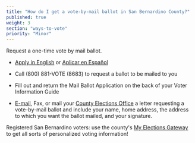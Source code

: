 ```yaml
---
title: "How do I get a vote-by-mail ballot in San Bernardino County?"
published: true
weight: 3
section: "ways-to-vote"
priority: "Minor"
---
```


Request a one-time vote by mail ballot.  

- [Apply in English](https://www.sbcountyelections.com/Portals/9/Voting/MailBallotApplication.pdf?_=1441123198839) or [Aplicar en Español](https://www.sbcountyelections.com/Portals/9/Voting/MailBallotApplication_Spanish.pdf?_=1442620050515)  

- Call (800) 881-VOTE (8683) to request a ballot to be mailed to you  

- Fill out and return the Mail Ballot Application on the back of your Voter Information Guide  

- [E-mail](http://www.sbcountyelections.com/ContactUs/ContactUsForm.aspx), Fax, or mail your [County Elections Office](#section-election-office-contact) a letter requesting a vote-by-mail ballot and include your name, home address, the address to which you want the ballot mailed, and your signature.  

Registered San Bernardino voters: use the county's [My Elections Gateway](https://www.sbcountyelections.com/VoterRegistration/MyElectionGatewayInfo.aspx) to get all sorts of personalized voting information!  
